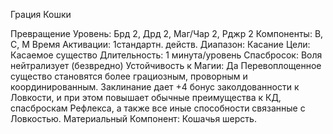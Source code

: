 
Грация Кошки

Превращение
Уровень: Брд 2, Дрд 2, Маг/Чар 2, Рджр 2
Компоненты: В, С, М
Время Активации: 1стандартн. действ.
Диапазон: Касание
Цели: Касаемое существо
Длительность: 1 минута/уровень
Спасбросок: Воля нейтрализует
(безвредно)
Устойчивость к Магии: Да
Перевоплощенное существо становятся более грациозным, проворным и координированным. Заклинание дает +4
бонус заколдованности к Ловкости, и
при этом повышает обычные преимущества к КД, спасброскам Рефлекса, а
также все иные способности связанные
с Ловкостью.
Материальный Компонент: Кошачья
шерсть.